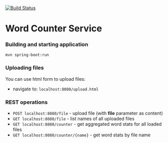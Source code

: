 [![Build Status](https://travis-ci.com/aaremnev/counter.svg?branch=master)](https://travis-ci.com/aaremnev/counter)


# Word Counter Service


### Building and starting application

`mvn spring-boot:run`

### Uploading files

You can use html form to upload files:
* navigate to: `localhost:8080/upload.html`

### REST operations

* `POST localhost:8080/file` - upload file (with **file** parameter as content)
* `GET localhost:8080/file` - list names of all uploaded files
* `GET localhost:8080/counter` - get aggregated word stats for all loaded files 
* `GET localhost:8080/counter/{name}` - get word stats by file name
